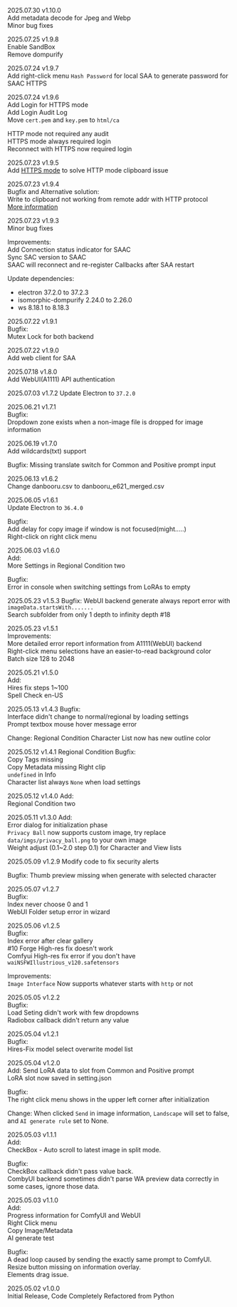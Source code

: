 2025.07.30 v1.10.0     
Add metadata decode for Jpeg and Webp     
Minor bug fixes     


2025.07.25 v1.9.8          
Enable SandBox     
Remove dompurify     


2025.07.24 v1.9.7      
Add right-click menu `Hash Password` for local SAA to generate password for SAAC HTTPS      


2025.07.24 v1.9.6      
Add Login for HTTPS mode      
Add Login Audit Log    
Move `cert.pem` and `key.pem` to `html/ca`       

HTTP mode not required any audit       
HTTPS mode always required login     
Reconnect with HTTPS now required login    


2025.07.23 v1.9.5      
Add [HTTPS mode](https://github.com/mirabarukaso/character_select_stand_alone_app/blob/main/README_SAAC.md#https-mode) to solve HTTP mode clipboard issue    


2025.07.23 v1.9.4      
Bugfix and Alternative solution:     
Write to clipboard not working from remote addr with HTTP protocol       
[More information](https://webkit.org/blog/10855/async-clipboard-api/)        


2025.07.23 v1.9.3     
Minor bug fixes    

Improvements:    
Add Connection status indicator for SAAC    
Sync SAC version to SAAC    
SAAC will reconnect and re-register Callbacks after SAA restart    

Update dependencies:    
- electron 37.2.0 to 37.2.3       
- isomorphic-dompurify 2.24.0 to 2.26.0    
- ws 8.18.1 to 8.18.3    


2025.07.22 v1.9.1    
Bugfix:    
Mutex Lock for both backend    


2025.07.22 v1.9.0    
Add web client for SAA    


2025.07.18 v1.8.0    
Add WebUI(A1111) API authentication     


2025.07.03 v1.7.2
Update Electron to `37.2.0`      


2025.06.21 v1.7.1     
Bugfix:     
Dropdown zone exists when a non-image file is dropped for image information    


2025.06.19 v1.7.0     
Add wildcards(txt) support     

Bugfix:
Missing translate switch for Common and Positive prompt input      


2025.06.13 v1.6.2    
Change danbooru.csv to danbooru_e621_merged.csv      

2025.06.05 v1.6.1      
Update Electron to `36.4.0`     

Bugfix:      
Add delay for copy image if window is not focused(might.....)      
Right-click on right click menu      


2025.06.03 v1.6.0      
Add:      
More Settings in Regional Condition two      

Bugfix:      
Error in console when switching settings from LoRAs to empty      


2025.05.23 v1.5.3
Bugfix:
WebUI backend generate always report error with `imageData.startsWith.......`                
Search subfolder from only 1 depth to infinity depth #18        

2025.05.23 v1.5.1        
Improvements:     
More detailed error report information from A1111(WebUI) backend      
Right-click menu selections have an easier-to-read background color           
Batch size 128 to 2048    


2025.05.21 v1.5.0     
Add:     
Hires fix steps 1~100      
Spell Check en-US      


2025.05.13 v1.4.3
Bugfix:     
Interface didn't change to normal/regional by loading settings      
Prompt textbox mouse hover message error      

Change:
Regional Condition Character List now has new outline color      


2025.05.12 v1.4.1
Regional Condition Bugfix:     
Copy Tags missing     
Copy Metadata missing Right clip      
`undefined` in Info      
Character list always `None` when load settings      


2025.05.12 v1.4.0
Add:     
Regional Condition two      


2025.05.11 v1.3.0
Add:     
Error dialog for initialization phase     
`Privacy Ball` now supports custom image, try replace `data/imgs/privacy_ball.png` to your own image      
Weight adjust (0.1~2.0 step 0.1) for Character and View lists      


2025.05.09 v1.2.9
Modify code to fix security alerts    

Bugfix:
Thumb preview missing when generate with selected character           

2025.05.07 v1.2.7      
Bugfix:     
Index never choose 0 and 1      
WebUI Folder setup error in wizard     

2025.05.06 v1.2.5      
Bugfix:     
Index error after clear gallery      
#10 Forge High-res fix doesn't work      
Comfyui High-res fix error if you don't have `waiNSFWIllustrious_v120.safetensors`       

Improvements:       
`Image Interface` Now supports whatever starts with `http` or not      


2025.05.05 v1.2.2      
Bugfix:     
Load Seting didn't work with few dropdowns      
Radiobox callback didn't return any value     


2025.05.04 v1.2.1     
Bugfix:     
Hires-Fix model select overwrite model list      


2025.05.04 v1.2.0     
Add:
Send LoRA data to slot from Common and Positive prompt      
LoRA slot now saved in setting.json      

Bugfix:     
The right click menu shows in the upper left corner after initialization     

Change:
When clicked `Send` in image information, `Landscape` will set to false, and `AI generate rule` set to None.    


2025.05.03 v1.1.1     
Add:     
CheckBox - Auto scroll to latest image in split mode.     

Bugfix:     
CheckBox callback didn't pass value back.     
CombyUI backend sometimes didn't parse WA preview data correctly in some cases, ignore those data.      


2025.05.03 v1.1.0     
Add:    
Progress information for ComfyUI and WebUI          
Right Click menu     
    Copy Image/Metadata     
    AI generate test   

Bugfix:          
A dead loop caused by sending the exactly same prompt to ComfyUI.     
Resize button missing on information overlay.     
Elements drag issue.       


2025.05.02 v1.0.0     
Initial Release, Code Completely Refactored from Python     